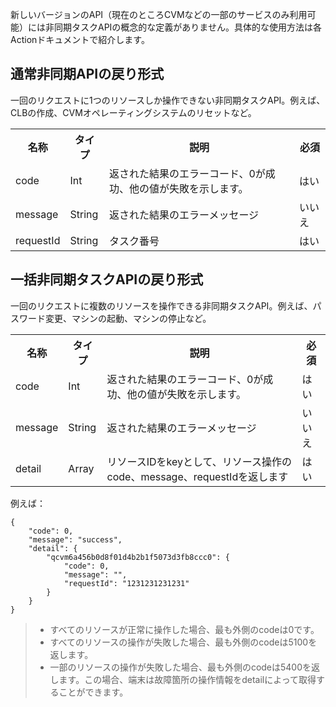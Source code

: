 

新しいバージョンのAPI（現在のところCVMなどの一部のサービスのみ利用可能）には非同期タスクAPIの概念的な定義がありません。具体的な使用方法は各Actionドキュメントで紹介します。

## 通常非同期APIの戻り形式
一回のリクエストに1つのリソースしか操作できない非同期タスクAPI。例えば、CLBの作成、CVMオペレーティングシステムのリセットなど。

<table>
   <tr>
      <th>名称</th>
      <th>タイプ</th>
      <th>説明</th>
      <th>必須</th>
   </tr>
   <tr>
      <td>code</td>
      <td>Int</td>
      <td>返された結果のエラーコード、0が成功、他の値が失敗を示します。</td>
      <td>はい</td>
   </tr>
   <tr>
      <td>message</td>
      <td>String</td>
      <td>返された結果のエラーメッセージ</td>
      <td>いいえ</td>
   </tr>
   <tr>
      <td>requestId</td>
      <td>String</td>
      <td>タスク番号</td>
      <td>はい</td>
   </tr>
</table>

## 一括非同期タスクAPIの戻り形式
一回のリクエストに複数のリソースを操作できる非同期タスクAPI。例えば、パスワード変更、マシンの起動、マシンの停止など。

<table>
   <tr>
      <th>名称</th>
      <th>タイプ</th>
      <th>説明</th>
      <th>必須</th>
   </tr>
   <tr>
      <td>code</td>
      <td>Int</td>
      <td>返された結果のエラーコード、0が成功、他の値が失敗を示します。</td>
      <td>はい</td>
   </tr>
   <tr>
      <td>message</td>
      <td>String</td>
      <td>返された結果のエラーメッセージ</td>
      <td>いいえ</td>
   </tr>
   <tr>
      <td>detail</td>
      <td>Array</td>
      <td>リソースIDをkeyとして、リソース操作のcode、message、requestIdを返します</td>
      <td>はい</td>
   </tr>
</table>

例えば：

```
{
	"code": 0,
	"message": "success",
	"detail": {
		"qcvm6a456b0d8f01d4b2b1f5073d3fb8ccc0": {
			"code": 0,
			"message": "",
			"requestId": "1231231231231"
		}
	}
}
```
>
>- すべてのリソースが正常に操作した場合、最も外側のcodeは0です。
>- すべてのリソースの操作が失敗した場合、最も外側のcodeは5100を返します。
>- 一部のリソースの操作が失敗した場合、最も外側のcodeは5400を返します。この場合、端末は故障箇所の操作情報をdetailによって取得することができます。

